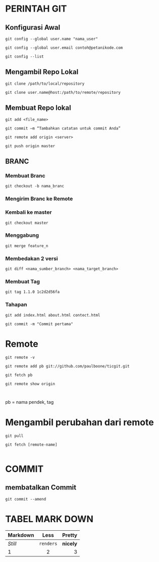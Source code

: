 
# PERINTAH GIT

## Konfigurasi Awal

```
git config --global user.name "nama_user"

git config --global user.email contoh@petanikode.com

git config --list
```


## Mengambil Repo Lokal

```
git clone /path/to/local/repository

git clone user.name@host:/path/to/remote/repository
```

## Membuat Repo lokal

```
git add <file_name>

git commit –m “Tambahkan catatan untuk commit Anda”

git remote add origin <server>
  
git push origin master
```

## BRANC

### Membuat Branc
```git checkout -b nama_branc```

### Mengirim Branc ke Remote

### Kembali ke master
```git checkout master```

### Menggabung
```git merge feature_n```

### Membedakan 2 versi
```git diff <nama_sumber_branch> <nama_target_branch>```

### Membuat Tag
```git tag 1.1.0 1c2d2d56fa```

### Tahapan
```git add index.html about.html contect.html```

```git commit -m "Commit pertama"```

# Remote

```
git remote -v 

git remote add pb git://github.com/paulboone/ticgit.git

git fetch pb

git remote show origin
 
 
```


pb = nama pendek, tag


# Mengambil perubahan dari remote
```
git pull

git fetch [remote-name]


```

# COMMIT

## membatalkan Commit
```git commit --amend```

# TABEL MARK DOWN

Markdown | Less | Pretty
--- |:---:|---:
*Still* | `renders` | **nicely**
1 | 2 | 3





